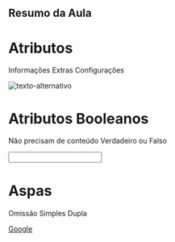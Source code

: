 ## Resumo da Aula

# Atributos

Informações Extras
Configurações

<img src="imagem.png" alt="texto-alternativo">

# Atributos Booleanos

Não precisam de conteúdo
Verdadeiro ou Falso

<input type="text" disable>

# Aspas

Omissão
Simples
Dupla

<a href="https://exemplo.com" title="título de 'teste' do goole">Google</a>
